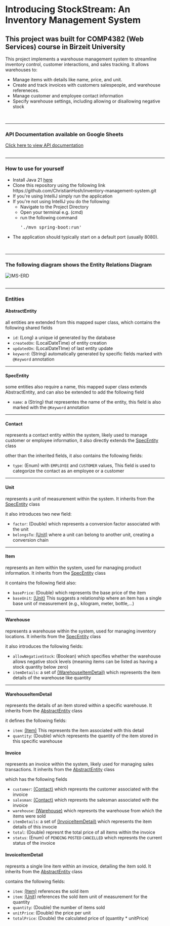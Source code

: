 <h1>Introducing StockStream: An Inventory Management System</h1>
<h2>This project was built for COMP4382 (Web Services) course in Birzeit University</h2>
<p>This project implements a warehouse management system to streamline inventory control, customer interactions, and sales tracking. It allows warehouses to:</p>
<ul>
  <li>Manage items with details like name, price, and unit.</li>
  <li>Create and track invoices with customers salespeople, and warehouse refereneces.</li>
  <li>Manage customer and employee contact information</li>
  <li>Specify warehouse settings, including allowing or disallowing negative stock</li>
</ul>
<br/>
<hr/>
<div>
  <h3>API Documentation available on Google Sheets</h3>
  <a href="https://docs.google.com/spreadsheets/d/1ZpMwW9f5QEL47GuOURc2nhgphvwFFmVGspfF8CfqkVE/edit?usp=sharing">Click here to view API documentation</a>
</div>
<br/>
<hr/>
<div>
  <h3>How to use for yourself</h3>
  <ul>
    <li>Install Java 21 <a href="https://www.oracle.com/java/technologies/javase/jdk21-archive-downloads.html">here</a></li>
    <li>Clone this repository using the following link https://github.com/ChristianHosh/inventory-management-system.git</li>
    <li>If you're using IntelliJ simply run the application</li>
    <li>If you're not using IntelliJ you do the following:
      <ul>
        <li>Navigate to the Project Directory</li>
        <li>Open your terminal e.g. (cmd)</li>
        <li>run the following command <pre>'./mvn spring-boot:run'</pre></li>
      </ul>
      <li>The application should typically start on a default port (usually 8080).</li>
    </li>
  </ul>
</div>
<br/>
<hr/>
<div>
  <h3>The following diagram shows the Entity Relations Diagram</h3>
  <img src="https://github.com/ChristianHosh/inventory-management-system/assets/104357056/4109e58e-1a4c-4e2c-9e19-c5d863b5045e" alt="IMS-ERD" />
</div>
<br/>
<hr/>
<div>
  <h3>Entities</h3>
  <div>
    <h4>AbstractEntity</h4>
    <p>all entities are extended from this mapped super class, which contains the following shared fields</p>
    <ul>
      <li><code>id</code>: (Long) a unique id generated by the database</li>
      <li><code>createdOn</code>: (LocalDateTime) of entity creation</li>
      <li><code>updatedOn</code>: (LocalDateTIme) of last entity update</li>
      <li><code>keyword</code>: (String) automatically generated by specific fields marked with <code>@Keyword</code> annotation</li>
    </ul>
  </div>
  <hr/>
  <div>
    <h4>SpecEntity</h4>
    <p>some entities also require a name, this mapped super class extends AbstractEntity, and can also be extended to add the following field</p>
    <ul>
      <li><code>name</code>: a (String) that representes the name of the entity, this field is also marked with the <code>@Keyword</code> annotation</li>
    </ul>
  </div>
  <hr/>
  <div>
    <h4>Contact</h4>
    <p>represents a contact entity within the system, likely used to manage customer or employee information, it also directly extends the <a href="#specentity">SpecEntity</a> class</p>
    <p>other than the inherited fields, it also contains the following fields:</p>
    <ul>
      <li><code>type</code>: (Enum) with <code>EMPLOYEE</code> and <code>CUSTOMER</code> values, This field is used to categorize the contact as an employee or a customer</li>
    </ul>
  </div>
  <hr/>
  <div>
    <h4>Unit</h4>
    <p>represents a unit of measurement within the system. It inherits from the <a href="#specentity">SpecEntity</a> class</p>
    <p>it also introduces two new field:</p>
    <ul>
      <li><code>factor</code>: (Double) which represents a conversion factor associated with the unit</li>
      <li><code>belongsTo</code>: <a href="#unit">(Unit)</a> where a unit can belong to another unit, creating a conversion chain</li>
    </ul>
  </div>
  <hr/>
  <div>
    <h4>Item</h4>
    <p>represents an item within the system, used for managing product information. It inherits from the <a href="#specentity">SpecEntity</a> class</p>
    <p>it contains the following field also:</p>
    <ul>
      <li><code>basePrice</code>: (Double) which represents the base price of the item</li>
      <li><code>baseUnit</code>: <a href="#unit">(Unit)</a> This suggests a relationship where an item has a single base unit of measurement (e.g., kilogram, meter, bottle,...)</li>
    </ul>
  </div>
  <hr/>
  <div>
    <h4>Warehouse</h4>
    <p>represents a warehouse within the system, used for managing inventory locations. It inherits from the <a href="#specentity">SpecEntity</a> class</p>
    <p>it also introduces the following fields:</p>
    <ul>
      <li><code>allowNegativeStock</code>: (Boolean) which specifies whether the warehouse allows negative stock levels (meaning items can be listed as having a stock quantity below zero)</li>
      <li><code>itemDetails</code>: a set of <a href="#warehouseitemdetail">(WarehouseItemDetail)</a> which represents the item details of the warehouse like quantity</li>
    </ul>
  </div>
  <hr/>
  <div>
    <h4>WarehouseItemDetail</h4>
    <p>represents the details of an item stored within a specific warehouse. It inherits from the <a href="#abstractentity">AbstractEntity</a> class</p>
    <p>it defines the following fields:</p>
    <ul>
      <li><code>item</code>: <a href="#item">(Item)</a> This represents the item associated with this detail</li>
      <li><code>quantity</code>: (Double) which represents the quantity of the item stored in this specific warehouse</li>
    </ul>
  </div>
  <div>
    <h4>Invoice</h4>
    <p>represents an invoice within the system, likely used for managing sales transactions. It inherits from the <a href="#abstractentity">AbstractEntity</a> class</p>
    <p>which has the following fields</p>
    <ul>
      <li><code>customer</code>: <a href="#contact">(Contact)</a> which represnts the customer associated with the invoice</li>
      <li><code>salesman</code>: <a href="#contact">(Contact)</a> which represnts the salesman associated with the invoice</li>
      <li><code>warehouse</code>: <a href="#warehouse">(Warehouse)</a> which represnts the warehouse from which the items were sold</li>
      <li><code>itemDetails</code>: a set of <a href="#invoiceitemdetails">(InvoiceItemDetail)</a> which represents the item details of this invocie</li>
      <li><code>total</code>: (Double) represnt the total price of all items within the invoice</li>
      <li><code>status</code>: (Enum) of <code>PENDING</code> <code>POSTED</code> <code>CANCELLED</code> which represnts the current status of the invoice</li>
    </ul>
  </div>
  <div>
    <h4>InvoiceItemDetail</h4>
    <p>represnts a single line item within an invoice, detailing the item sold. It inherits from the <a href="#abstractentity">AbstractEntity</a> class</p>
    <p>contains the following fields:</p>
    <ul>
      <li><code>item</code>: <a href="#item">(Item)</a> references the sold item</li>
      <li><code>item</code>: <a href="#unit">(Unit)</a> references the sold item unit of measurement for the quantity</li>
      <li><code>quantity</code>: (Double) the number of items sold</li>
      <li><code>unitPrice</code>: (Double) the price per unit</li>
      <li><code>totalPrice</code>: (Double) the calculated price of (quantity * unitPrice)</li>
   </ul>
  </div>
</div>
